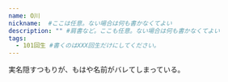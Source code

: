 ```yaml
---
name: O川
nickname:  #ここは任意。ない場合は何も書かなくてよい
description: "" #肩書など。ここも任意。ない場合は何も書かなくてよい
tags:
  - 101回生 #書くのはXXX回生だけにしてください。
---
```


実名隠すつもりが、もはや名前がバレてしまっている。
